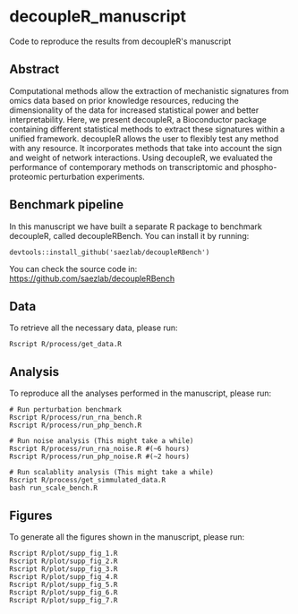 # decoupleR_manuscript
Code to reproduce the results from decoupleR's manuscript

## Abstract
Computational methods allow the extraction of mechanistic signatures from omics 
data based on prior knowledge resources, reducing the dimensionality of the data
for increased statistical power and better interpretability. Here, we present 
decoupleR, a Bioconductor package containing different statistical methods to 
extract these signatures within a unified framework. decoupleR allows the user 
to flexibly test any method with any resource. It incorporates methods that take
into account the sign and weight of network interactions. Using decoupleR, we 
evaluated the performance of contemporary methods on transcriptomic and 
phospho-proteomic perturbation experiments.

## Benchmark pipeline
In this manuscript we have built a separate R package to benchmark decoupleR,
called decoupleRBench. You can install it by running:
```
devtools::install_github('saezlab/decoupleRBench')
```
You can check the source code in: https://github.com/saezlab/decoupleRBench

## Data
To retrieve all the necessary data, please run:
```
Rscript R/process/get_data.R
```

## Analysis
To reproduce all the analyses performed in the manuscript, please run:
```
# Run perturbation benchmark
Rscript R/process/run_rna_bench.R
Rscript R/process/run_php_bench.R

# Run noise analysis (This might take a while)
Rscript R/process/run_rna_noise.R #(~6 hours)
Rscript R/process/run_php_noise.R #(~2 hours)

# Run scalablity analysis (This might take a while)
Rscript R/process/get_simmulated_data.R
bash run_scale_bench.R
```

## Figures
To generate all the figures shown in the manuscript, please run:
```
Rscript R/plot/supp_fig_1.R
Rscript R/plot/supp_fig_2.R
Rscript R/plot/supp_fig_3.R
Rscript R/plot/supp_fig_4.R
Rscript R/plot/supp_fig_5.R
Rscript R/plot/supp_fig_6.R
Rscript R/plot/supp_fig_7.R
```

